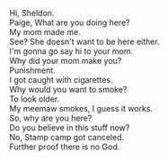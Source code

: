 
Hi, Sheldon.    
Paige, What are you doing here?    
My mom made me.    
See? She doesn't want to be here either.    
I'm gonna go say hi to your mom.    
Why did your mom make you?    
Punishment.    
I got caught with cigarettes.    
Why would you want to smoke?    
To look older.    
My meemaw smokes, I guess it works.    
So, why are you here?    
Do you believe in this stuff now?    
No, Stamp camp got canceled.    
Further proof there is no God.    





